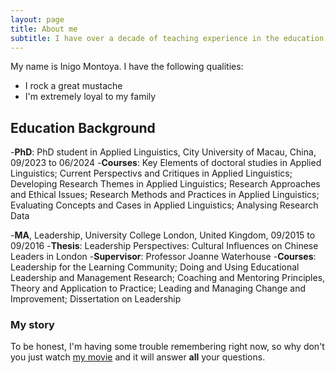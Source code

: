 ```yaml
---
layout: page
title: About me
subtitle: I have over a decade of teaching experience in the education sector. My research interests mainly focus on English Medium Instruction (EMI), in particular the factors that influence the academic success of university students in EMI settings. I'm skilled in both linear (e.g. regression analysis, correlation analysis, structured equation modelling) and non-linear research methods (e.g. qualitative comparative analysis).
---
```


My name is Inigo Montoya. I have the following qualities:

- I rock a great mustache
- I'm extremely loyal to my family

## Education Background

-**PhD**: PhD student in Applied Linguistics, City University of Macau, China, 09/2023 to 06/2024
-**Courses**: Key Elements of doctoral studies in Applied Linguistics; Current Perspectivs and Critiques in Applied Linguistics; Developing Research Themes in Applied Linguistics; Research Approaches and Ethical Issues; Research Methods and Practices in Applied Linguistics; Evaluating Concepts and Cases in Applied Linguistics; Analysing Research Data

-**MA**, Leadership, University College London, United Kingdom, 09/2015 to 09/2016
-**Thesis**: Leadership Perspectives: Cultural Influences on Chinese Leaders in London 
-**Supervisor**: Professor Joanne Waterhouse
-**Courses**: Leadership for the Learning Community;
             Doing and Using Educational Leadership and Management Research;
             Coaching and Mentoring Principles, Theory and Application to Practice;
             Leading and Managing Change and Improvement;
             Dissertation on Leadership

### My story

To be honest, I'm having some trouble remembering right now, so why don't you just watch [my movie](https://en.wikipedia.org/wiki/The_Princess_Bride_%28film%29) and it will answer **all** your questions.
